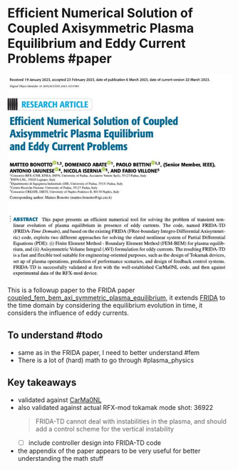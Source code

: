 # Efficient Numerical Solution of Coupled Axisymmetric Plasma Equilibrium and Eddy Current Problems #paper

![](imgs/efficient_numerical_solution_axisymmetric_plasma_eddy_currents.png)

This is a followup paper to the FRIDA paper [coupled_fem_bem_axi_symmetric_plasma_equilibrium](coupled_fem_bem_axi_symmetric_plasma_equilibrium.md), it extends [FRIDA](../phd/FRIDA.md) to the time domain by considering the equilibrium evolution in time, it considers the influence of eddy currents.

## To understand #todo 
- same as in the FRIDA paper, I need to better understand #fem
- There is a lot of (hard) math to go through #plasma_physics

## Key takeaways
- validated against [CarMa0NL](../phd/CarMa0NL.md)
- also validated against actual RFX-mod tokamak mode shot: 36922
  > FRIDA-TD cannot deal with instabilities in the plasma, and should add a control scheme for the vertical instability
	- [ ] include controller design into FRIDA-TD code
- the appendix of the paper appears to be very useful for better understanding the math stuff